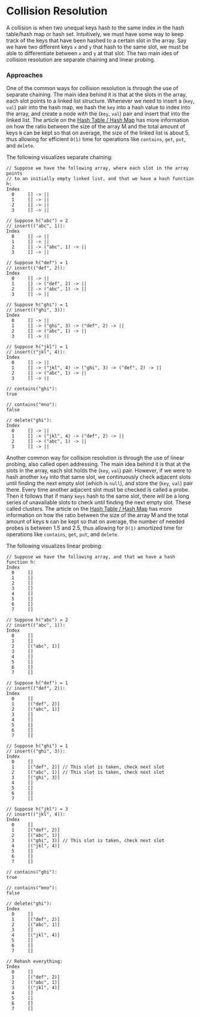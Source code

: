 # Collision Resolution

A collision is when two unequal keys hash to the same index in the hash table/hash map or hash set. 
Intuitively, we must have some way to keep track of the keys that have been hashed to a certain slot 
in the array. Say we have two different keys `x` and `y` that hash to the same slot, we must be able 
to differentiate between `x` and `y` at that slot. The two main ides of collision resolution are 
separate chaining and linear probing.

### Approaches

One of the common ways for collision resolution is through the use of separate chaining. The main 
idea behind it is that at the slots in the array, each slot points to a linked list structure. 
Whenever we need to insert a (`key`, `val`) pair into the hash map, we hash the `key` into a hash 
value to index into the array, and create a node with the (`key`, `val`) pair and insert that into 
the linked list. The article on the 
[Hash Table / Hash Map](/categories/data-structures/hashing/hash-table-hash-map) has more 
information on how the ratio between the size of the array M and the total amount of keys `N` can be 
kept so that on average, the size of the linked list is about 5, thus allowing for efficient `O(1)` 
time for operations like `contains`, `get`, `put`, and `delete`.

The following visualizes separate chaining:

```
// Suppose we have the following array, where each slot in the array points
// to an initially empty linked list, and that we have a hash function h:
Index 
  0     [] -> ||
  1     [] -> ||
  2     [] -> ||
  3     [] -> ||

// Suppose h("abc") = 2
// insert(("abc", 1)):
Index 
  0     [] -> ||
  1     [] -> ||
  2     [] -> ("abc", 1) -> ||
  3     [] -> ||

// Suppose h("def") = 1
// insert(("def", 2)):
Index 
  0     [] -> ||
  1     [] -> ("def", 2) -> ||
  2     [] -> ("abc", 1) -> ||
  3     [] -> ||

// Suppose h("ghi") = 1
// insert(("ghi", 3)):
Index 
  0     [] -> ||
  1     [] -> ("ghi", 3) -> ("def", 2) -> ||
  2     [] -> ("abc", 1) -> ||
  3     [] -> ||

// Suppose h("jkl") = 1
// insert(("jkl", 4)):
Index 
  0     [] -> ||
  1     [] -> ("jkl", 4) -> ("ghi", 3) -> ("def", 2) -> ||
  2     [] -> ("abc", 1) -> ||
  3     [] -> ||

// contains("ghi"):
true

// contains("mno"):
false

// delete("ghi"):
Index 
  0     [] -> ||
  1     [] -> ("jkl", 4) -> ("def", 2) -> ||
  2     [] -> ("abc", 1) -> ||
  3     [] -> ||
```

Another common way for collision resolution is through the use of linear probing, also called open 
addressing. The main idea behind it is that at the slots in the array, each slot holds the (`key`, 
`val`) pair. However, if we were to hash another `key` into that same slot, we continuously check 
adjacent slots until finding the next empty slot (which is `null`), and store the (`key`, `val`) 
pair there. Every time another adjacent slot must be checked is called a probe. Then it follows that 
if many `keys` hash to the same slot, there will be a long series of unavailable slots to check 
until finding the next empty slot. These called clusters. The article on the 
[Hash Table / Hash Map](/categories/data-structures/hashing/hash-table-hash-map) has more 
information on how the ratio between the size of the array M and the total amount of keys `N` can be
kept so that on average, the number of needed probes is between 1.5 and 2.5, thus allowing for 
`O(1)` amortized time for operations like `contains`, `get`, `put`, and `delete`.

The following visualizes linear probing:

```
// Suppose we have the following array, and that we have a hash function h:
Index 
  0     []
  1     []
  2     []
  3     []
  4     []
  5     []
  6     []
  7     []

// Suppose h("abc") = 2
// insert(("abc", 1)):
Index 
  0     []
  1     []
  2     [("abc", 1)]
  3     []
  4     []
  5     []
  6     []
  7     []

// Suppose h("def") = 1
// insert(("def", 2)):
Index 
  0     []
  1     [("def", 2)]
  2     [("abc", 1)]
  3     []
  4     []
  5     []
  6     []
  7     []

// Suppose h("ghi") = 1
// insert(("ghi", 3)):
Index 
  0     []
  1     [("def", 2)] // This slot is taken, check next slot
  2     [("abc", 1)] // This slot is taken, check next slot
  3     [("ghi", 3)]
  4     []
  5     []
  6     []
  7     []

// Suppose h("jkl") = 3
// insert(("jkl", 4)):
Index 
  0     []
  1     [("def", 2)]
  2     [("abc", 1)] 
  3     [("ghi", 3)] // This slot is taken, check next slot
  4     [("jkl", 4)]
  5     []
  6     []
  7     []

// contains("ghi"):
true

// contains("mno"):
false

// delete("ghi"):
Index 
  0     []
  1     [("def", 2)]
  2     [("abc", 1)] 
  3     []
  4     [("jkl", 4)]
  5     []
  6     []
  7     []

// Rehash everything:
Index 
  0     []
  1     [("def", 2)]
  2     [("abc", 1)] 
  3     [("jkl", 4)]
  4     []
  5     []
  6     []
  7     []
```

